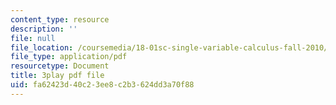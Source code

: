 ```yaml
---
content_type: resource
description: ''
file: null
file_location: /coursemedia/18-01sc-single-variable-calculus-fall-2010/fa62423d40c23ee8c2b3624dd3a70f88_KhwQKE_tld0.pdf
file_type: application/pdf
resourcetype: Document
title: 3play pdf file
uid: fa62423d-40c2-3ee8-c2b3-624dd3a70f88
---
```

